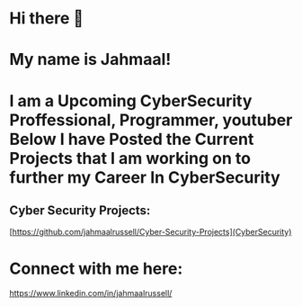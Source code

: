 # Hi there 👋
# My name is Jahmaal!
# I am a Upcoming CyberSecurity Proffessional, Programmer, youtuber Below I have Posted the Current Projects that I am working on to further my Career In CyberSecurity

## Cyber Security Projects:
[https://github.com/jahmaalrussell/Cyber-Security-Projects](CyberSecurity)

# Connect with me here:
https://www.linkedin.com/in/jahmaalrussell/
